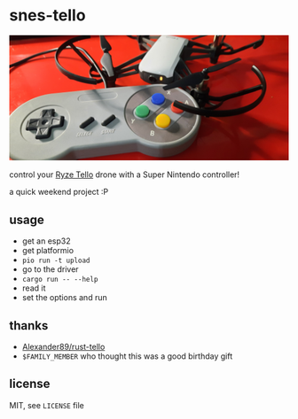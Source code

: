 # snes-tello

![A black and white quadcopter labeled Tello with propeller guards](./assets/irl.png)

control your [Ryze Tello](https://www.ryzerobotics.com/tello) drone with a Super Nintendo controller!

a quick weekend project :P

## usage

- get an esp32
- get platformio
- `pio run -t upload`
- go to the driver
- `cargo run -- --help`
- read it
- set the options and run

## thanks

- [Alexander89/rust-tello](https://github.com/Alexander89/rust-tello)
- `$FAMILY_MEMBER` who thought this was a good birthday gift

## license

MIT, see `LICENSE` file

